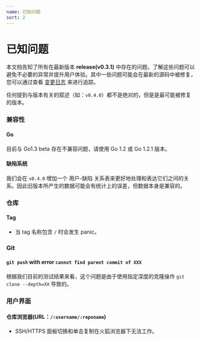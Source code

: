 ```yaml
---
name: 已知问题
sort: 2
---
```


# 已知问题

本文档告知了所有在最新版本 **release(v0.3.1)** 中存在的问题。了解这些问题可以避免不必要的异常并提升用户体验。其中一些问题可能会在最新的源码中被修复，您可以通过查看 [变更日志](change_log.md) 来进行追踪。

任何提到与版本有关的叙述（如：`v0.4.0`）都不是绝对的，但是是最可能被修复的版本。

### 兼容性

#### Go

目前与 Go1.3 beta 存在不兼容问题，请使用 Go 1.2 或 Go 1.2.1 版本。

#### 缺陷系统

我们会在 `v0.4.0` 增加一个 用户-缺陷 关系表来更好地处理和表达它们之间的关系。因此旧版本所产生的数据可能会有统计上的误差，但数据本身是兼容的。

### 仓库

#### Tag

- 当 tag 名称包含 `/` 时会发生 panic。

### Git

#### `git push` with error `cannot find parent commit of XXX`

根据我们目前的测试结果来看，这个问题是由于使用指定深度的克隆操作 `git clone --depth=XX` 导致的。

### 用户界面

#### 仓库浏览器(URL：`/:username/:reponame`)

- SSH/HTTPS 面板切换和单击复制在火狐浏览器下无法工作。